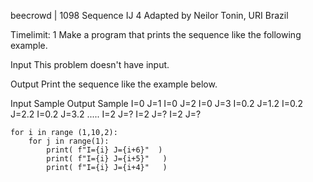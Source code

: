 
beecrowd | 1098
Sequence IJ 4
Adapted by Neilor Tonin, URI  Brazil

Timelimit: 1
Make a program that prints the sequence like the following example.

Input
This problem doesn't have input.

Output
Print the sequence like the example below.

Input Sample	Output Sample
I=0 J=1
I=0 J=2
I=0 J=3
I=0.2 J=1.2
I=0.2 J=2.2
I=0.2 J=3.2
.....
I=2 J=?
I=2 J=?
I=2 J=?
```base
for i in range (1,10,2):
    for j in range(1):
        print( f"I={i} J={i+6}"  )
        print( f"I={i} J={i+5}"   ) 
        print( f"I={i} J={i+4}"   )

```
